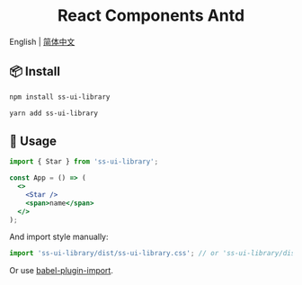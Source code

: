<h1 align="center">React Components Antd</h1>

English | [简体中文](./README-zh_CN.md)

## 📦 Install

```bash
npm install ss-ui-library
```

```bash
yarn add ss-ui-library
```

## 🔨 Usage

```jsx
import { Star } from 'ss-ui-library';

const App = () => (
  <>
    <Star />
    <span>name</span>
  </>
);
```

And import style manually:

```jsx
import 'ss-ui-library/dist/ss-ui-library.css'; // or 'ss-ui-library/dist/ss-ui-library.less'
```

Or use [babel-plugin-import](https://ant.design/docs/react/getting-started#Import-on-Demand).

